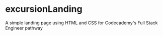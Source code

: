 # excursionLanding
A simple landing page using HTML and CSS for Codecademy's Full Stack Engineer pathway
